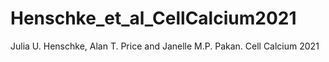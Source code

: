 # Henschke_et_al_CellCalcium2021
Julia U. Henschke, Alan T. Price and Janelle M.P. Pakan. Cell Calcium 2021
